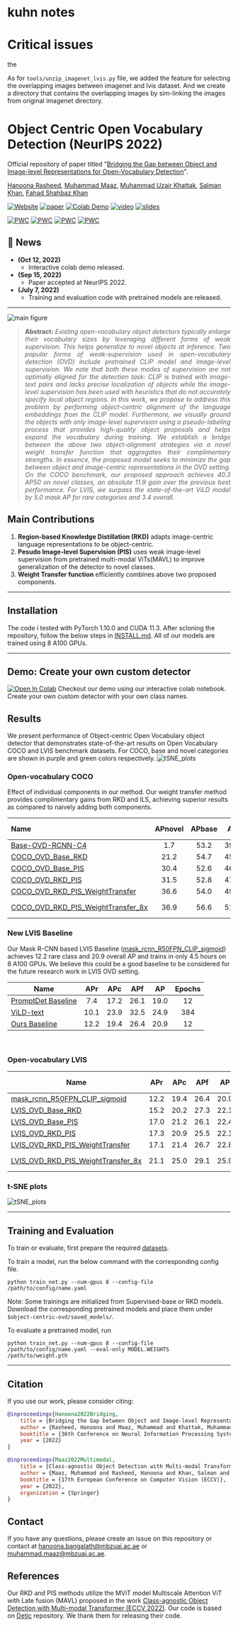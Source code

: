 # kuhn notes

# Critical issues

the 

As for `tools/unzip_imagenet_lvis.py` file, we added the feature for selecting the overlapping images between imagenet and lvis dataset. 
And we create a directory that contains the overlapping images by sim-linking the images from original imagenet directory.

# Object Centric Open Vocabulary Detection (NeurIPS 2022)

Official repository of paper titled "[Bridging the Gap between Object and Image-level Representations for Open-Vocabulary Detection](https://arxiv.org/abs/2207.03482)".

[Hanoona Rasheed](https://scholar.google.com/citations?user=yhDdEuEAAAAJ&hl=en&authuser=1&oi=sra), [Muhammad Maaz](https://scholar.google.com/citations?user=vTy9Te8AAAAJ&hl=en&authuser=1&oi=sra), [Muhammad Uzair Khattak](https://scholar.google.com/citations?user=M6fFL4gAAAAJ&hl=en&authuser=1), [Salman Khan](https://salman-h-khan.github.io/), [Fahad Shahbaz Khan](https://scholar.google.es/citations?user=zvaeYnUAAAAJ&hl=en)

[![Website](https://img.shields.io/badge/Project-Website-87CEEB)](https://hanoonar.github.io/object-centric-ovd)
[![paper](https://img.shields.io/badge/arXiv-Paper-<COLOR>.svg)](https://arxiv.org/abs/2207.03482)
[![Colab Demo](https://colab.research.google.com/assets/colab-badge.svg)](https://colab.research.google.com/drive/19LBqQg0cS36rTLL_TaXZ7Ka9KJGkxiSe?usp=sharing)
[![video](https://img.shields.io/badge/Video-Presentation-F9D371)](https://youtu.be/QLlxulFV0KE)
[![slides](https://img.shields.io/badge/Presentation-Slides-B762C1)](https://drive.google.com/file/d/1t0tthvh_-dd1BvcmokEb-3FUIaEE31DD/view?usp=sharing)

[![PWC](https://img.shields.io/endpoint.svg?url=https://paperswithcode.com/badge/bridging-the-gap-between-object-and-image/open-vocabulary-object-detection-on-mscoco)](https://paperswithcode.com/sota/open-vocabulary-object-detection-on-mscoco?p=bridging-the-gap-between-object-and-image)
[![PWC](https://img.shields.io/endpoint.svg?url=https://paperswithcode.com/badge/bridging-the-gap-between-object-and-image/open-vocabulary-object-detection-on-1)](https://paperswithcode.com/sota/open-vocabulary-object-detection-on-1?p=bridging-the-gap-between-object-and-image)
[![PWC](https://img.shields.io/endpoint.svg?url=https://paperswithcode.com/badge/bridging-the-gap-between-object-and-image/open-vocabulary-object-detection-on)](https://paperswithcode.com/sota/open-vocabulary-object-detection-on?p=bridging-the-gap-between-object-and-image)
[![PWC](https://img.shields.io/endpoint.svg?url=https://paperswithcode.com/badge/bridging-the-gap-between-object-and-image/open-vocabulary-object-detection-on-lvis-v1-0)](https://paperswithcode.com/sota/open-vocabulary-object-detection-on-lvis-v1-0?p=bridging-the-gap-between-object-and-image)

## :rocket: News

* **(Oct 12, 2022)**
    * Interactive colab demo released.
* **(Sep 15, 2022)**
    * Paper accepted at NeurIPS 2022.
* **(July 7, 2022)**
    * Training and evaluation code with pretrained models are released.

<hr />

![main figure](docs/OVD_block_diag.png)
> **<p align="justify"> Abstract:** *Existing open-vocabulary object detectors typically enlarge their vocabulary sizes by leveraging
> different forms of weak supervision. This helps generalize to novel objects at inference. Two popular forms of
> weak-supervision used in open-vocabulary detection (OVD) include pretrained CLIP model and image-level supervision.
> We note that both these modes of supervision are not optimally aligned for the detection task: CLIP is trained
> with image-text pairs and lacks precise localization of objects while the image-level supervision has been used with
> heuristics that do not accurately specify local object regions. In this work, we propose to address this problem by
> performing object-centric alignment of the language embeddings from the CLIP model. Furthermore, we visually ground
> the objects with only image-level supervision using a pseudo-labeling process that provides high-quality object
> proposals and helps expand the vocabulary during training. We establish a bridge between the above two
> object-alignment strategies via a novel weight transfer function that aggregates their complimentary strengths.
> In essence, the proposed model seeks to minimize the gap between object and image-centric representations in the
> OVD setting. On the COCO benchmark, our proposed approach achieves 40.3 AP50 on novel classes, an absolute 11.9
> gain over the previous best performance. For LVIS, we surpass the state-of-the-art ViLD model by 5.0 mask AP for rare
> categories and 3.4 overall.* </p>

## Main Contributions

1) **Region-based Knowledge Distillation (RKD)** adapts image-centric language representations to be object-centric.
2) **Pesudo Image-level Supervision (PIS)** uses weak image-level supervision from pretrained multi-modal ViTs(MAVL) to improve generalization of the detector to novel classes.
3) **Weight Transfer function** efficiently combines above two proposed components.

<hr />

## Installation

The code i tested with PyTorch 1.10.0 and CUDA 11.3. After scloning the repository, follow the below steps in [INSTALL.md](docs/INSTALL.md).
All of our models are trained using 8 A100 GPUs.
<hr />

## Demo: Create your own custom detector

[![Open In Colab](https://colab.research.google.com/assets/colab-badge.svg)](Object_Centric_OVD_Demo.ipynb) Checkout our demo using our interactive colab notebook. Create your own custom detector with your own class names.

## Results

We present performance of Object-centric Open Vocabulary object detector that demonstrates state-of-the-art results on Open Vocabulary COCO and LVIS benchmark datasets.
For COCO, base and novel categories are shown in purple and green colors respectively.
![tSNE_plots](docs/coco_lvis.jpg)

### Open-vocabulary COCO

Effect of individual components in our method. Our weight transfer method provides complimentary gains from RKD and ILS, achieving superior results as compared to naively adding both components.

| Name                                                                                       | APnovel | APbase |  AP  | Train-time | Download                                                                                                              |
|:-------------------------------------------------------------------------------------------|:-------:|:------:|:----:|:----------:|-----------------------------------------------------------------------------------------------------------------------|
| [Base-OVD-RCNN-C4](configs/coco/Base-OVD-RCNN-C4.yaml)                                     |   1.7   |  53.2  | 39.6 |     8h     | [model](https://github.com/hanoonaR/object-centric-ovd/releases/download/v1.0/coco_ovd_base.pth)                      |
| [COCO_OVD_Base_RKD](configs/coco/COCO_OVD_Base_RKD.yaml)                                   |  21.2   |  54.7  | 45.9 |     8h     | [model](https://github.com/hanoonaR/object-centric-ovd/releases/download/v1.0/coco_ovd_rkd.pth)                       |
| [COCO_OVD_Base_PIS](configs/coco/COCO_OVD_Base_PIS.yaml)                                   |  30.4   |  52.6  | 46.8 |    8.5h    | [model](https://github.com/hanoonaR/object-centric-ovd/releases/download/v1.0/coco_ovd_pis.pth)                       |
| [COCO_OVD_RKD_PIS](configs/coco/COCO_OVD_RKD_PIS.yaml)                                     |  31.5   |  52.8  | 47.2 |    8.5h    | [model](https://github.com/hanoonaR/object-centric-ovd/releases/download/v1.0/coco_ovd_rkd_pis.pth)                   |
| [COCO_OVD_RKD_PIS_WeightTransfer](configs/coco/COCO_OVD_RKD_PIS_WeightTransfer.yaml)       |  36.6   |  54.0  | 49.4 |    8.5h    | [model](https://github.com/hanoonaR/object-centric-ovd/releases/download/v1.0/coco_ovd_rkd_pis_weighttransfer.pth)    |
| [COCO_OVD_RKD_PIS_WeightTransfer_8x](configs/coco/COCO_OVD_RKD_PIS_WeightTransfer_8x.yaml) |  36.9   |  56.6  | 51.5 |  2.5 days  | [model](https://github.com/hanoonaR/object-centric-ovd/releases/download/v1.0/coco_ovd_rkd_pis_weighttransfer_8x.pth) |

### New LVIS Baseline

Our Mask R-CNN based LVIS Baseline ([mask_rcnn_R50FPN_CLIP_sigmoid](configs/lvis/mask_rcnn_R50FPN_CLIP_sigmoid.yaml))
achieves 12.2 rare class and 20.9 overall AP and trains in only 4.5 hours on 8 A100 GPUs.
We believe this could be a good baseline to be considered for the future research work in LVIS OVD setting.

| Name                                                             | APr  | APc  | APf  |  AP  | Epochs |
|------------------------------------------------------------------|:----:|:----:|:----:|:----:|:------:|
| [PromptDet Baseline](https://arxiv.org/abs/2203.16513)           | 7.4  | 17.2 | 26.1 | 19.0 |   12   |
| [ViLD-text](https://arxiv.org/abs/2104.13921)                    | 10.1 | 23.9 | 32.5 | 24.9 |  384   |
| [Ours Baseline](configs/lvis/mask_rcnn_R50FPN_CLIP_sigmoid.yaml) | 12.2 | 19.4 | 26.4 | 20.9 |   12   |

<br/> 

### Open-vocabulary LVIS

| Name                                                                                       | APr  | APc  | APf  |  AP  | Train-time | Download                                                                                                              |
|--------------------------------------------------------------------------------------------|:----:|:----:|:----:|:----:|:----------:|-----------------------------------------------------------------------------------------------------------------------|
| [mask_rcnn_R50FPN_CLIP_sigmoid](configs/lvis/mask_rcnn_R50FPN_CLIP_sigmoid.yaml)           | 12.2 | 19.4 | 26.4 | 20.9 |    4.5h    | [model](https://github.com/hanoonaR/object-centric-ovd/releases/download/v1.0/lvis_ovd_base.pth)                      |
| [LVIS_OVD_Base_RKD](configs/lvis/LVIS_OVD_Base_RKD.yaml)                                   | 15.2 | 20.2 | 27.3 | 22.1 |    4.5h    | [model](https://github.com/hanoonaR/object-centric-ovd/releases/download/v1.0/lvis_ovd_rkd.pth)                       |
| [LVIS_OVD_Base_PIS](configs/lvis/LVIS_OVD_Base_PIS.yaml)                                   | 17.0 | 21.2 | 26.1 | 22.4 |     5h     | [model](https://github.com/hanoonaR/object-centric-ovd/releases/download/v1.0/lvis_ovd_pis.pth)                       |
| [LVIS_OVD_RKD_PIS](configs/lvis/LVIS_OVD_RKD_PIS.yaml)                                     | 17.3 | 20.9 | 25.5 | 22.1 |     5h     | [model](https://github.com/hanoonaR/object-centric-ovd/releases/download/v1.0/lvis_ovd_rkd_pis.pth)                   |
| [LVIS_OVD_RKD_PIS_WeightTransfer](configs/lvis/LVIS_OVD_RKD_PIS_WeightTransfer.yaml)       | 17.1 | 21.4 | 26.7 | 22.8 |     5h     | [model](https://github.com/hanoonaR/object-centric-ovd/releases/download/v1.0/lvis_ovd_rkd_pis_weighttransfer.pth)    |
| [LVIS_OVD_RKD_PIS_WeightTransfer_8x](configs/lvis/LVIS_OVD_RKD_PIS_WeightTransfer_8x.yaml) | 21.1 | 25.0 | 29.1 | 25.9 |  1.5 days  | [model](https://github.com/hanoonaR/object-centric-ovd/releases/download/v1.0/lvis_ovd_rkd_pis_weighttransfer_8x.pth) |

### t-SNE plots

![tSNE_plots](docs/tSNE_plots.png)

<hr />

## Training and Evaluation

To train or evaluate, first prepare the required [datasets](docs/DATASETS.md).

To train a model, run the below command with the corresponding config file.

```
python train_net.py --num-gpus 8 --config-file /path/to/config/name.yaml
```

Note: Some trainings are initialized from Supervised-base or RKD models. Download the corresponding pretrained models
and place them under `$object-centric-ovd/saved_models/`.

To evaluate a pretrained model, run

```
python train_net.py --num-gpus 8 --config-file /path/to/config/name.yaml --eval-only MODEL.WEIGHTS /path/to/weight.pth
```

<hr />

## Citation

If you use our work, please consider citing:

```bibtex
@inproceedings{Hanoona2022Bridging,
    title = {Bridging the Gap between Object and Image-level Representations for Open-Vocabulary Detection},
    author = {Rasheed, Hanoona and Maaz, Muhammad and Khattak, Muhammad Uzair and Khan, Salman and Khan, Fahad Shahbaz},
    booktitle = {36th Conference on Neural Information Processing Systems (NIPS)},
    year = {2022}
}

@inproceedings{Maaz2022Multimodal,
    title = {Class-agnostic Object Detection with Multi-modal Transformer},
    author = {Maaz, Muhammad and Rasheed, Hanoona and Khan, Salman and Khan, Fahad Shahbaz and Anwer, Rao Muhammad and Yang, Ming-Hsuan},
    booktitle = {17th European Conference on Computer Vision (ECCV)},
    year = {2022},
    organization = {Springer}
}
```

## Contact

If you have any questions, please create an issue on this repository or contact at hanoona.bangalath@mbzuai.ac.ae or muhammad.maaz@mbzuai.ac.ae.

## References

Our RKD and PIS methods utilize the MViT model Multiscale Attention ViT with Late fusion (MAVL) proposed in the work [Class-agnostic Object Detection with Multi-modal Transformer (ECCV 2022)](https://github.com/mmaaz60/mvits_for_class_agnostic_od).
Our code is based on [Detic](https://github.com/facebookresearch/Detic) repository. We thank them for releasing their code.
